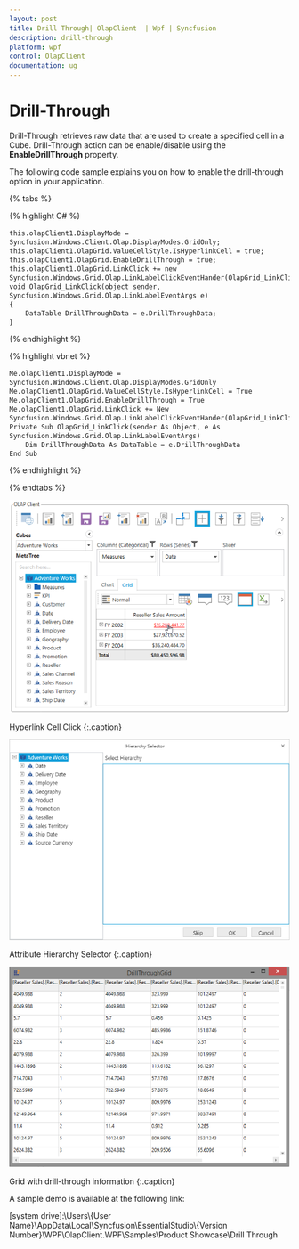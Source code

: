 ```yaml
---
layout: post
title: Drill Through| OlapClient  | Wpf | Syncfusion
description: drill-through
platform: wpf
control: OlapClient 
documentation: ug
---
```


# Drill-Through

Drill-Through retrieves raw data that are used to create a specified cell in a Cube. Drill-Through action can be enable/disable using the **EnableDrillThrough** property. 

The following code sample explains you on how to enable the drill-through option in your application.

{% tabs %}

{% highlight C# %} 

    this.olapClient1.DisplayMode = Syncfusion.Windows.Client.Olap.DisplayModes.GridOnly;
    this.olapClient1.OlapGrid.ValueCellStyle.IsHyperlinkCell = true;
    this.olapClient1.OlapGrid.EnableDrillThrough = true;
    this.olapClient1.OlapGrid.LinkClick += new Syncfusion.Windows.Grid.Olap.LinkLabelClickEventHander(OlapGrid_LinkClick);
    void OlapGrid_LinkClick(object sender, Syncfusion.Windows.Grid.Olap.LinkLabelEventArgs e)
    {
        DataTable DrillThroughData = e.DrillThroughData;
    }

{% endhighlight %}
 
{% highlight vbnet %} 

    Me.olapClient1.DisplayMode = Syncfusion.Windows.Client.Olap.DisplayModes.GridOnly
    Me.olapClient1.OlapGrid.ValueCellStyle.IsHyperlinkCell = True
    Me.olapClient1.OlapGrid.EnableDrillThrough = True
    Me.olapClient1.OlapGrid.LinkClick += New Syncfusion.Windows.Grid.Olap.LinkLabelClickEventHander(OlapGrid_LinkClick)
    Private Sub OlapGrid_LinkClick(sender As Object, e As Syncfusion.Windows.Grid.Olap.LinkLabelEventArgs)
        Dim DrillThroughData As DataTable = e.DrillThroughData
    End Sub

{% endhighlight %}

{% endtabs %}

![](Drill-Through_images/Drill-Through_img1.png)

Hyperlink Cell Click
{:.caption}

![](Drill-Through_images/Drill-Through_img2.png)

Attribute Hierarchy Selector
{:.caption}

![](Drill-Through_images/Drill-Through_img3.png)

Grid with drill-through information
{:.caption}

A sample demo is available at the following link:

[system drive]:\Users\\{User Name}\AppData\Local\Syncfusion\EssentialStudio\\{Version Number}\WPF\OlapClient.WPF\Samples\Product Showcase\Drill Through

